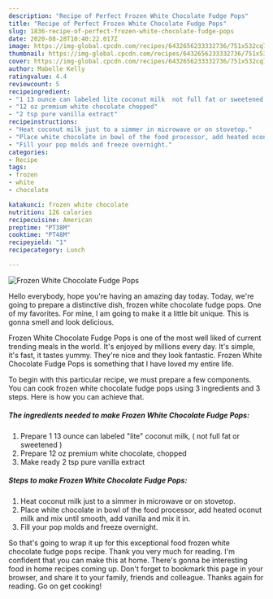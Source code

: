 ```yaml
---
description: "Recipe of Perfect Frozen White Chocolate Fudge Pops"
title: "Recipe of Perfect Frozen White Chocolate Fudge Pops"
slug: 1836-recipe-of-perfect-frozen-white-chocolate-fudge-pops
date: 2020-08-28T10:40:22.017Z
image: https://img-global.cpcdn.com/recipes/6432656233332736/751x532cq70/frozen-white-chocolate-fudge-pops-recipe-main-photo.jpg
thumbnail: https://img-global.cpcdn.com/recipes/6432656233332736/751x532cq70/frozen-white-chocolate-fudge-pops-recipe-main-photo.jpg
cover: https://img-global.cpcdn.com/recipes/6432656233332736/751x532cq70/frozen-white-chocolate-fudge-pops-recipe-main-photo.jpg
author: Mabelle Kelly
ratingvalue: 4.4
reviewcount: 5
recipeingredient:
- "1 13 ounce can labeled lite coconut milk  not full fat or sweetened "
- "12 oz premium white chocolate chopped"
- "2 tsp pure vanilla extract"
recipeinstructions:
- "Heat coconut milk just to a simmer in microwave or on stovetop."
- "Place white chocolate in bowl of the food processor, add heated oconut milk and mix until smooth, add vanilla and mix it in."
- "Fill your pop molds and freeze overnight."
categories:
- Recipe
tags:
- frozen
- white
- chocolate

katakunci: frozen white chocolate 
nutrition: 126 calories
recipecuisine: American
preptime: "PT38M"
cooktime: "PT48M"
recipeyield: "1"
recipecategory: Lunch

---
```



![Frozen White Chocolate Fudge Pops](https://img-global.cpcdn.com/recipes/6432656233332736/751x532cq70/frozen-white-chocolate-fudge-pops-recipe-main-photo.jpg)

Hello everybody, hope you're having an amazing day today. Today, we're going to prepare a distinctive dish, frozen white chocolate fudge pops. One of my favorites. For mine, I am going to make it a little bit unique. This is gonna smell and look delicious.



Frozen White Chocolate Fudge Pops is one of the most well liked of current trending meals in the world. It's enjoyed by millions every day. It's simple, it's fast, it tastes yummy. They're nice and they look fantastic. Frozen White Chocolate Fudge Pops is something that I have loved my entire life.


To begin with this particular recipe, we must prepare a few components. You can cook frozen white chocolate fudge pops using 3 ingredients and 3 steps. Here is how you can achieve that.

<!--inarticleads1-->

##### The ingredients needed to make Frozen White Chocolate Fudge Pops:

1. Prepare 1 13 ounce can labeled &#34;lite&#34; coconut milk, ( not full fat or sweetened )
1. Prepare 12 oz premium white chocolate, chopped
1. Make ready 2 tsp pure vanilla extract




<!--inarticleads2-->

##### Steps to make Frozen White Chocolate Fudge Pops:

1. Heat coconut milk just to a simmer in microwave or on stovetop.
1. Place white chocolate in bowl of the food processor, add heated oconut milk and mix until smooth, add vanilla and mix it in.
1. Fill your pop molds and freeze overnight.




So that's going to wrap it up for this exceptional food frozen white chocolate fudge pops recipe. Thank you very much for reading. I'm confident that you can make this at home. There's gonna be interesting food in home recipes coming up. Don't forget to bookmark this page in your browser, and share it to your family, friends and colleague. Thanks again for reading. Go on get cooking!
